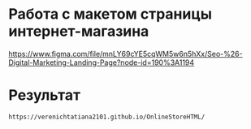 # Работа с макетом страницы интернет-магазина

 https://www.figma.com/file/mnLY69cYE5cqWM5w6n5hXx/Seo-%26-Digital-Marketing-Landing-Page?node-id=190%3A1194

# Результат

```
https://verenichtatiana2101.github.io/OnlineStoreHTML/
```